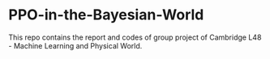 # PPO-in-the-Bayesian-World
This repo contains the report and codes of group project of Cambridge L48 - Machine Learning and Physical World.
